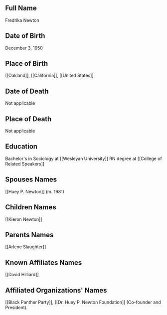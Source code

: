 ## Full Name
Fredrika Newton

## Date of Birth
December 3, 1950

## Place of Birth
[[Oakland]], [[California]], [[United States]]

## Date of Death
Not applicable

## Place of Death
Not applicable

## Education
Bachelor's in Sociology at [[Wesleyan University]]
RN degree at [[College of Related Speakers]]

## Spouses Names
[[Huey P. Newton]] (m. 1981)

## Children Names
[[Kieron Newton]]
## Parents Names
[[Arlene Slaughter]]

## Known Affiliates Names
[[David Hilliard]]

## Affiliated Organizations' Names
[[Black Panther Party]], [[Dr. Huey P. Newton Foundation]] (Co-founder and President).